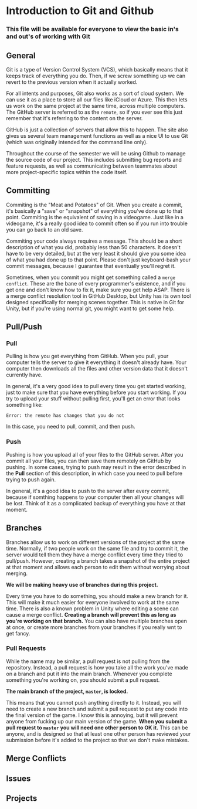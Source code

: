# Introduction to Git and Github

### This file will be available for everyone to view the basic in's and out's of working with Git

## General

Git is a type of Version Control System (VCS), which basically means that it
keeps track of everything you do. Then, if we screw something up we can 
revert to the previous version when it actually worked.

For all intents and purposes, Git also works as a sort of cloud system. We
can use it as a place to store all our files like iCloud or Azure. This then
lets us work on the same project at the same time, across multiple computers.
The GitHub server is referred to as the `remote`, so if you ever see this
just remember that it's referring to the content on the server.

GitHub is just a collection of servers that allow this to happen. The site
also gives us several team management functions as well as a nice UI to use
Git (which was originally intended for the command line only).

Throughout the course of the semester we will be using Github to manage the
source code of our project. This includes submitting bug reports and feature
requests, as well as communicating between teammates about more 
project-specific topics within the code itself.

## Committing

Commiting is the "Meat and Potatoes" of Git. When you create a commit, it's
basically a "save" or "snapshot" of everything you've done up to that point.
Commiting is the equivalent of saving in a videogame. Just like in a 
videogame, it's a really good idea to commit often so if you run into trouble
you can go back to an old save.

Commiting your code always requires a message. This should be a short 
description of what you did, probably less than 50 characters. It doesn't
have to be very detailed, but at the very least it should give you some idea
of what you had done up to that point. Please don't just keyboard-bash your
commit messages, because I guarantee that eventually you'll regret it.

Sometimes, when you commit you might get something called a `merge conflict`.
These are the bane of every programmer's existence, and if you get one and
don't know how to fix it, make sure you get help ASAP. There is a merge
conflict resolution tool in GitHub Desktop, but Unity has its own tool 
designed specifically for merging scenes together. This is native in Git for
Unity, but if you're using normal git, you might want to get some help.

## Pull/Push

### Pull

Pulling is how you get everything from GitHub. When you pull, your computer
tells the server to give it everything it doesn't already have. Your computer
then downloads all the files and other version data that it doesn't currently
have.

In general, it's a very good idea to pull every time you get started working,
just to make sure that you have everything before you start working. If you
try to upload your stuff without pulling first, you'll get an error that looks
something like:

`Error: the remote has changes that you do not`

In this case, you need to pull, commit, and then push.

### Push

Pushing is how you upload all of your files to the GitHub server. After you
commit all your files, you can then save them remotely on GitHub by pushing.
In some cases, trying to push may result in the error described in the 
**Pull** section of this description, in which case you need to pull before
trying to push again.

In general, it's a good idea to push to the server after every commit,
because if somthing happens to your computer then all your changes will be 
lost. Think of it as a complicated backup of everything you have at that
moment.

## Branches

Branches allow us to work on different versions of the project at the same
time. Normally, if two people work on the same file and try to commit it,
the server would tell them they have a merge conflict every time they tried
to pull/push. However, creating a branch takes a snapshot of the entire
project at that moment and allows each person to edit them without worrying
about merging.

**We will be making heavy use of branches during this project.**

Every time you have to do something, you should make a new branch for it. This
will make it much easier for everyone involved to work at the same time. There
is also a known problem in Unity where editing a scene can cause a merge 
conflict. **Creating a branch will prevent this as long as you're working on
that branch.** You can also have multiple branches open at once, or create
more branches from your branches if you really wnt to get fancy.

### Pull Requests

While the name may be similar, a pull request is not pulling from the 
repository. Instead, a pull request is how you take all the work you've made
on a branch and put it into the main branch. Whenever you complete something
you're working on, you should submit a pull request.

**The main branch of the project, `master`, is locked.**

This means that you cannot push anything directly to it. Instead, you will
need to create a new branch and submit a pull request to put any code into
the final version of the game. I know this is annoying, but it will prevent
anyone from fucking up our main version of the game. **When you submit a
pull request to `master` you will need one other person to OK it.** This can
be anyone, and is designed so that at least one other person has reviewed
your submission before it's added to the project so that we don't make
mistakes.

## Merge Conflicts

## Issues

## Projects